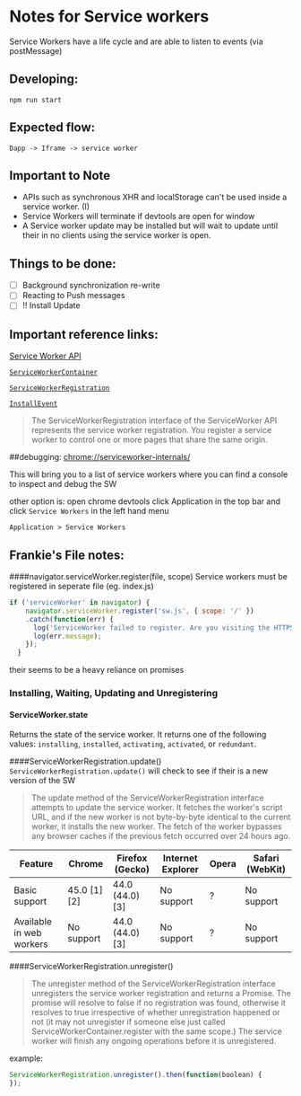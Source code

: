 # Notes for Service workers
Service Workers have a life cycle and are able to listen to events (via postMessage)

## Developing:
`npm run start`

## Expected flow:
`Dapp -> Iframe -> service worker`

## Important to Note

<!-- - Service only works for https -->
- APIs such as synchronous XHR and localStorage can't be used inside a service worker. (I)
- Service Workers will terminate if devtools are open for window
- A Service worker update may be installed but will wait to update until their in no clients using the service worker is open.
## Things to be done:

- [ ] Background synchronization re-write
- [ ] Reacting to Push messages
- [ ] !! Install Update

## Important reference links:

[Service Worker API](https://developer.mozilla.org/en-US/docs/Web/API/Service_Worker_API)

[`ServiceWorkerContainer`](https://developer.mozilla.org/en-US/docs/Web/API/ServiceWorkerContainer)

[`ServiceWorkerRegistration`](https://developer.mozilla.org/en-US/docs/Web/API/ServiceWorkerRegistration)

[`InstallEvent`](https://developer.mozilla.org/en-US/docs/Web/API/InstallEvent)

>The ServiceWorkerRegistration interface of
the ServiceWorker API represents the
service worker registration. You register
a service worker to control one or more
pages that share the same origin.



##debugging:
[chrome://serviceworker-internals/](chrome://serviceworker-internals/)

This will bring you to a list of service workers
where you can find a console to inspect and debug
the SW

other option is:
open chrome devtools click Application in the top bar and click `Service Workers` in the left hand menu

`Application > Service Workers`



## Frankie's File notes:

####navigator.serviceWorker.register(file, scope)
Service workers must be registered in seperate file (eg. index.js)

```js
if ('serviceWorker' in navigator) {
    navigator.serviceWorker.register('sw.js', { scope: '/' })
    .catch(function(err) {
      log('ServiceWorker failed to register. Are you visiting the HTTPS site?');
      log(err.message);
    });
  }
  ```

their seems to be a heavy reliance on promises

### Installing, Waiting, Updating and Unregistering

#### ServiceWorker.state
Returns the state of the service worker. It returns one of the following values: `installing`, `installed`, `activating`, `activated`, or `redundant`.

####ServiceWorkerRegistration.update()
`ServiceWorkerRegistration.update()` will check to see if their is a new version of the SW
>The update method of the
ServiceWorkerRegistration interface
attempts to update the service worker. It
fetches the worker's script URL, and if
the new worker is not byte-by-byte
identical to the current worker, it
installs the new worker. The fetch of the
worker bypasses any browser caches if the
previous fetch occurred over 24 hours ago.

Feature | Chrome |  Firefox (Gecko) | Internet Explorer | Opera | Safari (WebKit)
---|---|---|---|---|---
Basic support | 45.0 [1] [2]  | 44.0 (44.0)[3]  | No support | ? | No support
Available in web workers  | No support | 44.0 (44.0)[3] | No support | ? | No support

####ServiceWorkerRegistration.unregister()

>The unregister method of the
ServiceWorkerRegistration interface
unregisters the service worker
registration and returns a Promise. The
promise will resolve to false if no
registration was found, otherwise it
resolves to true irrespective of whether
unregistration happened or not (it may not unregister if someone else just called ServiceWorkerContainer.register with the
same scope.) The service worker will
finish any ongoing operations before it is unregistered.

example:
```js
ServiceWorkerRegistration.unregister().then(function(boolean) {
});
```



